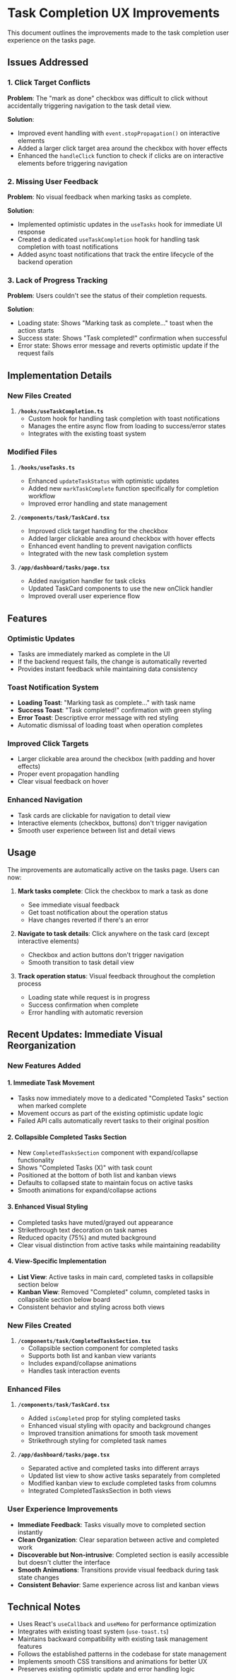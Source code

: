 # Task Completion UX Improvements

This document outlines the improvements made to the task completion user experience on the tasks page.

## Issues Addressed

### 1. Click Target Conflicts
**Problem**: The "mark as done" checkbox was difficult to click without accidentally triggering navigation to the task detail view.

**Solution**: 
- Improved event handling with `event.stopPropagation()` on interactive elements
- Added a larger click target area around the checkbox with hover effects
- Enhanced the `handleClick` function to check if clicks are on interactive elements before triggering navigation

### 2. Missing User Feedback
**Problem**: No visual feedback when marking tasks as complete.

**Solution**:
- Implemented optimistic updates in the `useTasks` hook for immediate UI response
- Created a dedicated `useTaskCompletion` hook for handling task completion with toast notifications
- Added async toast notifications that track the entire lifecycle of the backend operation

### 3. Lack of Progress Tracking
**Problem**: Users couldn't see the status of their completion requests.

**Solution**:
- Loading state: Shows "Marking task as complete..." toast when the action starts
- Success state: Shows "Task completed!" confirmation when successful
- Error state: Shows error message and reverts optimistic update if the request fails

## Implementation Details

### New Files Created

1. **`/hooks/useTaskCompletion.ts`**
   - Custom hook for handling task completion with toast notifications
   - Manages the entire async flow from loading to success/error states
   - Integrates with the existing toast system

### Modified Files

1. **`/hooks/useTasks.ts`**
   - Enhanced `updateTaskStatus` with optimistic updates
   - Added new `markTaskComplete` function specifically for completion workflow
   - Improved error handling and state management

2. **`/components/task/TaskCard.tsx`**
   - Improved click target handling for the checkbox
   - Added larger clickable area around checkbox with hover effects
   - Enhanced event handling to prevent navigation conflicts
   - Integrated with the new task completion system

3. **`/app/dashboard/tasks/page.tsx`**
   - Added navigation handler for task clicks
   - Updated TaskCard components to use the new onClick handler
   - Improved overall user experience flow

## Features

### Optimistic Updates
- Tasks are immediately marked as complete in the UI
- If the backend request fails, the change is automatically reverted
- Provides instant feedback while maintaining data consistency

### Toast Notification System
- **Loading Toast**: "Marking task as complete..." with task name
- **Success Toast**: "Task completed!" confirmation with green styling
- **Error Toast**: Descriptive error message with red styling
- Automatic dismissal of loading toast when operation completes

### Improved Click Targets
- Larger clickable area around the checkbox (with padding and hover effects)
- Proper event propagation handling
- Clear visual feedback on hover

### Enhanced Navigation
- Task cards are clickable for navigation to detail view
- Interactive elements (checkbox, buttons) don't trigger navigation
- Smooth user experience between list and detail views

## Usage

The improvements are automatically active on the tasks page. Users can now:

1. **Mark tasks complete**: Click the checkbox to mark a task as done
   - See immediate visual feedback
   - Get toast notification about the operation status
   - Have changes reverted if there's an error

2. **Navigate to task details**: Click anywhere on the task card (except interactive elements)
   - Checkbox and action buttons don't trigger navigation
   - Smooth transition to task detail view

3. **Track operation status**: Visual feedback throughout the completion process
   - Loading state while request is in progress
   - Success confirmation when complete
   - Error handling with automatic reversion

## Recent Updates: Immediate Visual Reorganization

### New Features Added

#### 1. **Immediate Task Movement**
- Tasks now immediately move to a dedicated "Completed Tasks" section when marked complete
- Movement occurs as part of the existing optimistic update logic
- Failed API calls automatically revert tasks to their original position

#### 2. **Collapsible Completed Tasks Section**
- New `CompletedTasksSection` component with expand/collapse functionality
- Shows "Completed Tasks (X)" with task count
- Positioned at the bottom of both list and kanban views
- Defaults to collapsed state to maintain focus on active tasks
- Smooth animations for expand/collapse actions

#### 3. **Enhanced Visual Styling**
- Completed tasks have muted/grayed out appearance
- Strikethrough text decoration on task names
- Reduced opacity (75%) and muted background
- Clear visual distinction from active tasks while maintaining readability

#### 4. **View-Specific Implementation**
- **List View**: Active tasks in main card, completed tasks in collapsible section below
- **Kanban View**: Removed "Completed" column, completed tasks in collapsible section below board
- Consistent behavior and styling across both views

### New Files Created

1. **`/components/task/CompletedTasksSection.tsx`**
   - Collapsible section component for completed tasks
   - Supports both list and kanban view variants
   - Includes expand/collapse animations
   - Handles task interaction events

### Enhanced Files

1. **`/components/task/TaskCard.tsx`**
   - Added `isCompleted` prop for styling completed tasks
   - Enhanced visual styling with opacity and background changes
   - Improved transition animations for smooth task movement
   - Strikethrough styling for completed task names

2. **`/app/dashboard/tasks/page.tsx`**
   - Separated active and completed tasks into different arrays
   - Updated list view to show active tasks separately from completed
   - Modified kanban view to exclude completed tasks from columns
   - Integrated CompletedTasksSection in both views

### User Experience Improvements

- **Immediate Feedback**: Tasks visually move to completed section instantly
- **Clean Organization**: Clear separation between active and completed work
- **Discoverable but Non-intrusive**: Completed section is easily accessible but doesn't clutter the interface
- **Smooth Animations**: Transitions provide visual feedback during task state changes
- **Consistent Behavior**: Same experience across list and kanban views

## Technical Notes

- Uses React's `useCallback` and `useMemo` for performance optimization
- Integrates with existing toast system (`use-toast.ts`)
- Maintains backward compatibility with existing task management features
- Follows the established patterns in the codebase for state management
- Implements smooth CSS transitions and animations for better UX
- Preserves existing optimistic update and error handling logic
